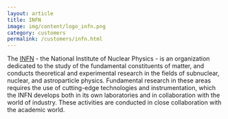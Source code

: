 ```yaml
---
layout: article
title: INFN
image: img/content/logo_infn.png
category: customers
permalink: /customers/infn.html
---
```


The [INFN](http://www.infn.it/indexen.php) - the National Institute of Nuclear Physics - is an organization dedicated to the study of the fundamental constituents of matter, and conducts theoretical and experimental research in the fields of subnuclear, nuclear, and astroparticle physics. Fundamental research in these areas requires the use of cutting-edge technologies and instrumentation, which the INFN develops both in its own laboratories and in collaboration with the world of industry. These activities are conducted in close collaboration with the academic world.